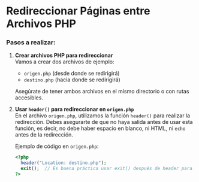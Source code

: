 # Redireccionar Páginas entre Archivos PHP

### Pasos a realizar:

1. **Crear archivos PHP para redireccionar**  
   Vamos a crear dos archivos de ejemplo:
   - `origen.php` (desde donde se redirigirá)
   - `destino.php` (hacia donde se redirigirá)

   Asegúrate de tener ambos archivos en el mismo directorio o con rutas accesibles.

2. **Usar `header()` para redireccionar en `origen.php`**  
   En el archivo `origen.php`, utilizamos la función `header()` para realizar la redirección. Debes asegurarte de que no haya salida antes de usar esta función, es decir, no debe haber espacio en blanco, ni HTML, ni `echo` antes de la redirección.

   Ejemplo de código en `origen.php`:

   ```php
   <?php
     header("Location: destino.php");
     exit();  // Es buena práctica usar exit() después de header para detener la ejecución del script.
   ?>
